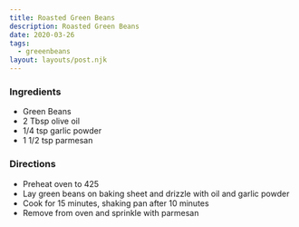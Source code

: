 ```yaml
---
title: Roasted Green Beans
description: Roasted Green Beans
date: 2020-03-26
tags:
  - greeenbeans
layout: layouts/post.njk
---
```


### Ingredients

- Green Beans
- 2 Tbsp olive oil
- 1/4 tsp garlic powder
- 1 1/2 tsp parmesan

### Directions

- Preheat oven to 425
- Lay green beans on baking sheet and drizzle with oil and garlic powder
- Cook for 15 minutes, shaking pan after 10 minutes
- Remove from oven and sprinkle with parmesan
